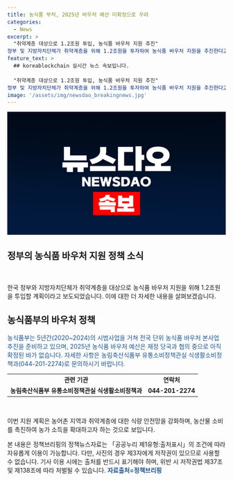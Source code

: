 ```yaml
---
title: 농식품 부처, 2025년 바우처 예산 미확정으로 우려
categories:
  - News
excerpt: >
  "취약계층 대상으로 1.2조원 투입, 농식품 바우처 지원 추진" 
정부 및 지방자치단체가 취약계층을 위해 1.2조원을 투자하여 농식품 바우처 지원을 추진한다고 밝혔다. 농식품부는 5년간의 시범사업을 통해 2025년 농식품 바우처 예산을 논의 중이며, 자세한 사항은 농림축산식품부 유통소비정책과로 문의할 수 있다. (출처: 정책브리핑 www.korea.kr)
feature_text: >
  ## koreablockchain 실시간 뉴스 속보입니다.

  "취약계층 대상으로 1.2조원 투입, 농식품 바우처 지원 추진" 
정부 및 지방자치단체가 취약계층을 위해 1.2조원을 투자하여 농식품 바우처 지원을 추진한다고 밝혔다. 농식품부는 5년간의 시범사업을 통해 2025년 농식품 바우처 예산을 논의 중이며, 자세한 사항은 농림축산식품부 유통소비정책과로 문의할 수 있다. (출처: 정책브리핑 www.korea.kr)
image: '/assets/img/newsdao_breakingnews.jpg'
---
```


<p><img src="/assets/img/newsdao_breakingnews.jpg" alt="koreablockchain 속보" /></p>

<h2 data-ke-size="size26">정부의 농식품 바우처 지원 정책 소식</h2>

<p data-ke-size="size16">&nbsp;</p>

<p>한국 정부와 지방자치단체가 취약계층을 대상으로 농식품 바우처 지원을 위해 1.2조원을 투입할 계획이라고 보도되었습니다. 이에 대한 더 자세한 내용을 살펴보겠습니다.</p>

<h2>농식품부의 바우처 정책</h2>

<p data-ke-size="size16"><span style="color: #1a5490;">농식품부는 5년간(2020~2024)의 시범사업을 거쳐 전국 단위 농식품 바우처 본사업 추진을 준비하고 있으며, 2025년 농식품 바우처 예산은 재정 당국과 협의 중으로 아직 확정된 바가 없습니다. 자세한 사항은 농림축산식품부 유통소비정책관실 식생활소비정책과(044-201-2274)로 문의하시기 바랍니다.</span></p>

<table>
<tbody>
<tr>
<td style="text-align: center; height: 17px;"><b>관련 기관</b></td>
<td style="text-align: center; height: 17px;"><b>연락처</b></td>
</tr>
<tr>
<td style="text-align: center; height: 17px;"><b>농림축산식품부 유통소비정책관실 식생활소비정책과</b></td>
<td style="text-align: center; height: 17px;"><b>044-201-2274</b></td>
</tr>
</tbody>
</table>

<p data-ke-size="size16">&nbsp;</p>

<p>이번 지원 계획은 농어촌 지역과 취약계층에 대한 식량 안전망을 강화하며, 농산물 소비를 촉진하여 농가 소득을 확대하고자 하는 것으로 보입니다.</p>

<p>본 내용은 정책브리핑의 정책뉴스자료는 「공공누리 제1유형:출처표시」의 조건에 따라 자유롭게 이용이 가능합니다. 다만, 사진의 경우 제3자에게 저작권이 있으므로 사용할 수 없습니다. 기사 이용 시에는 출처를 반드시 표기해야 하며, 위반 시 저작권법 제37조 및 제138조에 따라 처벌될 수 있습니다. <span style="color: #1a5490;"><b>자료출처=정책브리핑</b></span></p>

<p data-ke-size="size16">&nbsp;</p>

